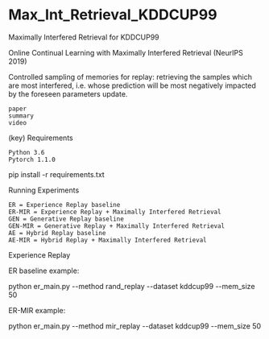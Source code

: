 # Max_Int_Retrieval_KDDCUP99
Maximally Interfered Retrieval for KDDCUP99


Online Continual Learning with Maximally Interfered Retrieval (NeurIPS 2019)

Controlled sampling of memories for replay: retrieving the samples which are most interfered, i.e. whose prediction will be most negatively impacted by the foreseen parameters update.

    paper
    summary
    video

(key) Requirements

    Python 3.6
    Pytorch 1.1.0

pip install -r requirements.txt

Running Experiments

    ER = Experience Replay baseline
    ER-MIR = Experience Replay + Maximally Interfered Retrieval
    GEN = Generative Replay baseline
    GEN-MIR = Generative Replay + Maximally Interfered Retrieval
    AE = Hybrid Replay baseline
    AE-MIR = Hybrid Replay + Maximally Interfered Retrieval

Experience Replay

ER baseline example:

python er_main.py --method rand_replay --dataset kddcup99 --mem_size 50

ER-MIR example:

python er_main.py --method mir_replay --dataset kddcup99 --mem_size 50

